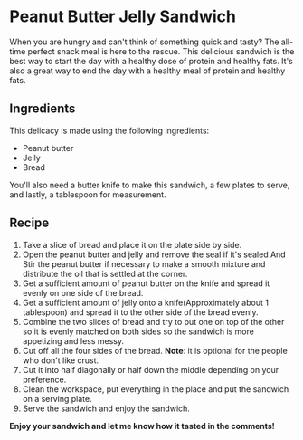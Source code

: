 # Peanut Butter Jelly Sandwich

When you are hungry and can't think of something quick and tasty? The all-time perfect snack meal is here to the rescue. This delicious sandwich is the best way to start the day with a healthy dose of protein and healthy fats. It's also a great way to end the day with a healthy meal of protein and healthy fats.

## Ingredients

This delicacy is made using the following ingredients:

- Peanut butter
- Jelly
- Bread

You'll also need a butter knife to make this sandwich, a few plates to serve, and lastly, a tablespoon for measurement.

## Recipe

1. Take a slice of bread and place it on the plate side by side.
2. Open the peanut butter and jelly and remove the seal if it's sealed
And Stir the peanut butter if necessary to make a smooth mixture and distribute the oil that is settled at the corner.
3. Get a sufficient amount of peanut butter on the knife and spread it evenly on one side of  the bread.
4. Get a sufficient amount of jelly onto a knife(Approximately about 1 tablespoon) and spread it to the other side of the bread evenly.
5. Combine the two slices of bread and try to put one on top of the other so it is evenly matched on both sides so the sandwich is more appetizing and less messy.
6. Cut off all the four sides of the bread.
   **Note**: it is optional for the people who don't like crust.
7. Cut it into half diagonally or half down the middle depending on your preference.
8. Clean the workspace, put everything in the place and put the sandwich on a serving plate.
9. Serve the sandwich and enjoy the sandwich.

**Enjoy your sandwich and let me know how it tasted in the comments!**
